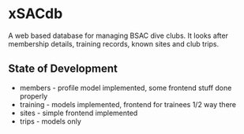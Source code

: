 xSACdb
======
A web based database for managing BSAC dive clubs. It looks after membership details, training records, known sites and club trips.

State of Development
--------------------
- members - profile model implemented, some frontend stuff done properly
- training - models implemented, frontend for trainees 1/2 way there
- sites - simple frontend implemented
- trips - models only

